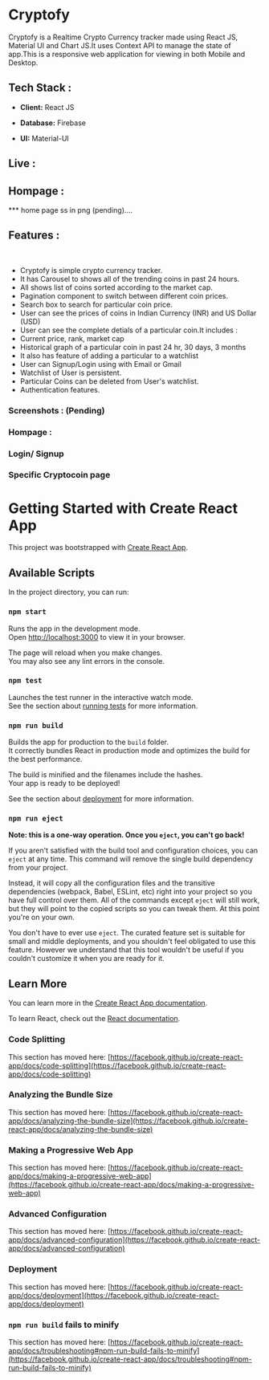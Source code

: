 # Cryptofy

Cryptofy is a Realtime Crypto Currency tracker made using React JS, Material UI and Chart JS.It uses Context API to manage the state of app.This is a responsive web application for viewing in both Mobile and Desktop.

## Tech Stack :

* **Client:** React JS

* **Database:** Firebase

* **UI:** Material-UI

## Live :

## 

## Hompage :

*** home page ss in png (pending)....

## Features : 

<br/>

<ul>
 <li> Cryptofy is simple crypto currency tracker. </li>
 <li> It has Carousel to shows all of the trending coins in past 24 hours. </li>
 <li> All shows list of coins sorted according to the market cap. </li>
 <li> Pagination component to switch between different coin prices. </li>
 <li> Search box to search for particular coin price. </li>
 <li> User can see the prices of coins in Indian Currency (INR) and US Dollar (USD) </li>
 <li> User can see the complete detials of a particular coin.It includes :  </li>
 <li> Current price, rank, market cap </li>
 <li> Historical graph of a particular coin in past 24 hr, 30 days, 3 months </li>
 <li> It also has feature of adding a particular to a watchlist </li>
 <li> User can Signup/Login using with Email or Gmail </li>
 <li> Watchlist of User is persistent. </li>
 <li> Particular Coins can be deleted from User's watchlist. </li>
 <li> Authentication features. </li>
</ul>

### Screenshots : (Pending)

### Hompage :

### Login/ Signup

### Specific Cryptocoin page


##


# Getting Started with Create React App

This project was bootstrapped with [Create React App](https://github.com/facebook/create-react-app).

## Available Scripts

In the project directory, you can run:

### `npm start`

Runs the app in the development mode.\
Open [http://localhost:3000](http://localhost:3000) to view it in your browser.

The page will reload when you make changes.\
You may also see any lint errors in the console.

### `npm test`

Launches the test runner in the interactive watch mode.\
See the section about [running tests](https://facebook.github.io/create-react-app/docs/running-tests) for more information.

### `npm run build`

Builds the app for production to the `build` folder.\
It correctly bundles React in production mode and optimizes the build for the best performance.

The build is minified and the filenames include the hashes.\
Your app is ready to be deployed!

See the section about [deployment](https://facebook.github.io/create-react-app/docs/deployment) for more information.

### `npm run eject`

**Note: this is a one-way operation. Once you `eject`, you can't go back!**

If you aren't satisfied with the build tool and configuration choices, you can `eject` at any time. This command will remove the single build dependency from your project.

Instead, it will copy all the configuration files and the transitive dependencies (webpack, Babel, ESLint, etc) right into your project so you have full control over them. All of the commands except `eject` will still work, but they will point to the copied scripts so you can tweak them. At this point you're on your own.

You don't have to ever use `eject`. The curated feature set is suitable for small and middle deployments, and you shouldn't feel obligated to use this feature. However we understand that this tool wouldn't be useful if you couldn't customize it when you are ready for it.

## Learn More

You can learn more in the [Create React App documentation](https://facebook.github.io/create-react-app/docs/getting-started).

To learn React, check out the [React documentation](https://reactjs.org/).

### Code Splitting

This section has moved here: [https://facebook.github.io/create-react-app/docs/code-splitting](https://facebook.github.io/create-react-app/docs/code-splitting)

### Analyzing the Bundle Size

This section has moved here: [https://facebook.github.io/create-react-app/docs/analyzing-the-bundle-size](https://facebook.github.io/create-react-app/docs/analyzing-the-bundle-size)

### Making a Progressive Web App

This section has moved here: [https://facebook.github.io/create-react-app/docs/making-a-progressive-web-app](https://facebook.github.io/create-react-app/docs/making-a-progressive-web-app)

### Advanced Configuration

This section has moved here: [https://facebook.github.io/create-react-app/docs/advanced-configuration](https://facebook.github.io/create-react-app/docs/advanced-configuration)

### Deployment

This section has moved here: [https://facebook.github.io/create-react-app/docs/deployment](https://facebook.github.io/create-react-app/docs/deployment)

### `npm run build` fails to minify

This section has moved here: [https://facebook.github.io/create-react-app/docs/troubleshooting#npm-run-build-fails-to-minify](https://facebook.github.io/create-react-app/docs/troubleshooting#npm-run-build-fails-to-minify)

